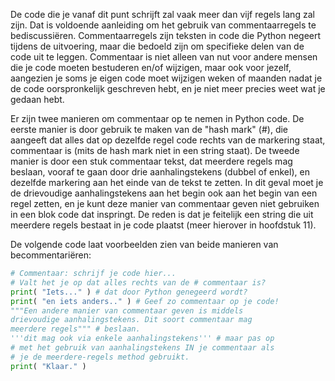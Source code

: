 De code die je vanaf dit punt schrijft zal vaak meer dan vijf regels
lang zal zijn. Dat is voldoende aanleiding om het gebruik van
commentaarregels te bediscussiëren. Commentaarregels zijn teksten in
code die Python negeert tijdens de uitvoering, maar die bedoeld zijn om
specifieke delen van de code uit te leggen. Commentaar is niet alleen
van nut voor andere mensen die je code moeten bestuderen en/of wijzigen,
maar ook voor jezelf, aangezien je soms je eigen code moet wijzigen
weken of maanden nadat je de code oorspronkelijk geschreven hebt, en je
niet meer precies weet wat je gedaan hebt.

Er zijn twee manieren om commentaar op te nemen in Python code. De
eerste manier is door gebruik te maken van de "hash mark" (\#), die
aangeeft dat alles dat op dezelfde regel code rechts van de markering
staat, commentaar is (mits de hash mark niet in een string staat). De
tweede manier is door een stuk commentaar tekst, dat meerdere regels mag
beslaan, vooraf te gaan door drie aanhalingstekens (dubbel of enkel), en
dezelfde markering aan het einde van de tekst te zetten. In dit geval
moet je de drievoudige aanhalingstekens aan het begin ook aan het begin
van een regel zetten, en je kunt deze manier van commentaar geven niet
gebruiken in een blok code dat inspringt. De reden is dat je feitelijk
een string die uit meerdere regels bestaat in je code plaatst (meer
hierover in hoofdstuk
11).

De volgende code laat voorbeelden zien van beide manieren van
becommentariëren:

```python
# Commentaar: schrijf je code hier...
# Valt het je op dat alles rechts van de # commentaar is?
print( "Iets..." ) # dat door Python genegeerd wordt?
print( "en iets anders.." ) # Geef zo commentaar op je code!
"""Een andere manier van commentaar geven is middels
drievoudige aanhalingstekens. Dit soort commentaar mag
meerdere regels""" # beslaan.
'''dit mag ook via enkele aanhalingstekens''' # maar pas op
# met het gebruik van aanhalingstekens IN je commentaar als
# je de meerdere-regels method gebruikt.
print( "Klaar." )
```
